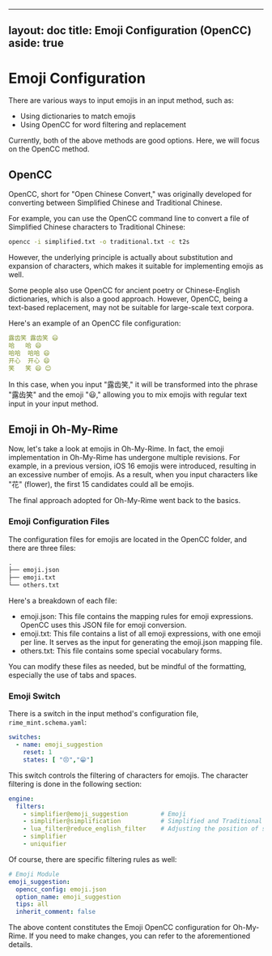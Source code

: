 ___
layout: doc 
title: Emoji Configuration (OpenCC) 
aside: true
---

# Emoji Configuration

There are various ways to input emojis in an input method, such as:

- Using dictionaries to match emojis
- Using OpenCC for word filtering and replacement

Currently, both of the above methods are good options. Here, we will focus on the OpenCC method.


## OpenCC

OpenCC, short for "Open Chinese Convert," was originally developed for converting between Simplified Chinese and Traditional Chinese.

For example, you can use the OpenCC command line to convert a file of Simplified Chinese characters to Traditional Chinese:

```bash
opencc -i simplified.txt -o traditional.txt -c t2s
```

However, the underlying principle is actually about substitution and expansion of characters, which makes it suitable for implementing emojis as well.

Some people also use OpenCC for ancient poetry or Chinese-English dictionaries, which is also a good approach. However, OpenCC, being a text-based replacement, may not be suitable for large-scale text corpora.

Here's an example of an OpenCC file configuration:

```yaml
露齿笑	露齿笑 😃
哈	哈 😄
哈哈	哈哈 😄
开心	开心 😄
笑	笑 😄 😊
```

In this case, when you input "露齿笑," it will be transformed into the phrase "露齿笑" and the emoji "😃," allowing you to mix emojis with regular text input in your input method.

## Emoji in Oh-My-Rime

Now, let's take a look at emojis in Oh-My-Rime. In fact, the emoji implementation in Oh-My-Rime has undergone multiple revisions. For example, in a previous version, iOS 16 emojis were introduced, resulting in an excessive number of emojis. As a result, when you input characters like "花" (flower), the first 15 candidates could all be emojis.

The final approach adopted for Oh-My-Rime went back to the basics.

### Emoji Configuration Files

The configuration files for emojis are located in the OpenCC folder, and there are three files:

```txt
.
├── emoji.json
├── emoji.txt
└── others.txt
```

Here's a breakdown of each file:

- emoji.json: This file contains the mapping rules for emoji expressions. OpenCC uses this JSON file for emoji conversion.
- emoji.txt: This file contains a list of all emoji expressions, with one emoji per line. It serves as the input for generating the emoji.json mapping file.
- others.txt: This file contains some special vocabulary forms.

You can modify these files as needed, but be mindful of the formatting, especially the use of tabs and spaces.

### Emoji Switch

There is a switch in the input method's configuration file, `rime_mint.schema.yaml`:

```yaml
switches:
  - name: emoji_suggestion
    reset: 1
    states: [ "😣️","😁️"]
```

This switch controls the filtering of characters for emojis. The character filtering is done in the following section:

```yaml
engine:
  filters:
    - simplifier@emoji_suggestion         # Emoji
    - simplifier@simplification           # Simplified and Traditional Chinese conversion
    - lua_filter@reduce_english_filter    # Adjusting the position of some English words in the candidate list
    - simplifier
    - uniquifier
```

Of course, there are specific filtering rules as well:

```yaml
# Emoji Module
emoji_suggestion:
  opencc_config: emoji.json
  option_name: emoji_suggestion
  tips: all
  inherit_comment: false
```

The above content constitutes the Emoji OpenCC configuration for Oh-My-Rime. If you need to make changes, you can refer to the aforementioned details.